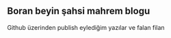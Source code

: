 ## Boran beyin şahsi mahrem blogu

Github üzerinden publish eylediğim yazılar ve falan filan







<!--
**izuta-k/izuta-k** is a ✨ _special_ ✨ repository because its `README.md` (this file) appears on your GitHub profile.

Here are some ideas to get you started:

- 🔭 I’m currently working on ...
- 🌱 I’m currently learning ...
- 👯 I’m looking to collaborate on ...
- 🤔 I’m looking for help with ...
- 💬 Ask me about ...
- 📫 How to reach me: burayı okuyorsan bana mail atabilirsin 
- 😄 Pronouns: ...
- ⚡ Fun fact: ...
-->
